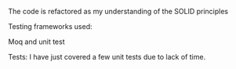 The code is refactored as my understanding of the SOLID principles

Testing frameworks used:

Moq and unit test


Tests:
I have just covered a few unit tests due to lack of time. 
